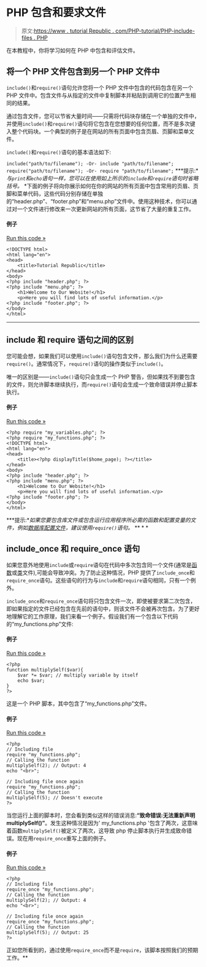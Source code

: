 # PHP 包含和要求文件

> 原文:[https://www . tutorial Republic . com/PHP-tutorial/PHP-include-files . PHP](https://www.tutorialrepublic.com/php-tutorial/php-include-files.php)

在本教程中，你将学习如何在 PHP 中包含和评估文件。

## 将一个 PHP 文件包含到另一个 PHP 文件中

`include()`和`require()`语句允许您将一个 PHP 文件中包含的代码包含在另一个 PHP 文件中。包含文件与从指定的文件中复制脚本并粘贴到调用它的位置产生相同的结果。

通过包含文件，您可以节省大量时间——只需将代码块存储在一个单独的文件中，并使用`include()`和`require()`语句将它包含在您想要的任何位置，而不是多次键入整个代码块。一个典型的例子是在网站的所有页面中包含页眉、页脚和菜单文件。

`include()`和`require()`语句的基本语法如下:

`include("path/to/filename"); -Or- include "path/to/filename";`
`require("path/to/filename"); -Or- require "path/to/filename";` ***提示:**与`print`和`echo`语句一样，您可以在使用如上所示的`include`和`require`语句时省略括号。*  *下面的例子将向你展示如何在你的网站的所有页面中包含常用的页眉、页脚和菜单代码，这些代码分别存储在单独的“header.php”、“footer.php”和“menu.php”文件中。使用这种技术，你可以通过对一个文件进行修改来一次更新网站的所有页面，这节省了大量的重复工作。

#### 例子

[Run this code »](../codelab.php?topic=php&file=include-files "Run this code to view the output")

```
<!DOCTYPE html>
<html lang="en">
<head>
    <title>Tutorial Republic</title>
</head>
<body>
<?php include "header.php"; ?>
<?php include "menu.php"; ?>
    <h1>Welcome to Our Website!</h1>
    <p>Here you will find lots of useful information.</p>
<?php include "footer.php"; ?>
</body>
</html>
```

* * *

## include 和 require 语句之间的区别

您可能会想，如果我们可以使用`include()`语句包含文件，那么我们为什么还需要`require()`。通常情况下，`require()`语句的操作类似于`include()`。

唯一的区别是——`include()`语句只会生成一个 PHP 警告，但如果找不到要包含的文件，则允许脚本继续执行，而`require()`语句会生成一个致命错误并停止脚本执行。

#### 例子

[Run this code »](../codelab.php?topic=php&file=require-files "Run this code to view the output")

```
<?php require "my_variables.php"; ?>
<?php require "my_functions.php"; ?>
<!DOCTYPE html>
<html lang="en">
<head>
    <title><?php displayTitle($home_page); ?></title>
</head>
<body>
<?php include "header.php"; ?>
<?php include "menu.php"; ?>
    <h1>Welcome to Our Website!</h1>
    <p>Here you will find lots of useful information.</p>
<?php include "footer.php"; ?>
</body>
</html>
```

 ***提示:**如果您要包含库文件或包含运行应用程序所必需的函数和配置变量的文件，例如[数据库配置文件](php-mysql-crud-application.php)，建议使用`require()`语句。*  ** * *

## include_once 和 require_once 语句

如果您意外地使用`include`或`require`语句在代码中多次包含同一个文件(通常是[函数](php-functions.php)或[类](php-classes-and-objects.php)文件),可能会导致冲突。为了防止这种情况，PHP 提供了`include_once`和`require_once`语句。这些语句的行为与`include`和`require`语句相同，只有一个例外。

`include_once`和`require_once`语句将只包含文件一次，即使被要求第二次包含，即如果指定的文件已经包含在先前的语句中，则该文件不会被再次包含。为了更好地理解它的工作原理，我们来看一个例子。假设我们有一个包含以下代码的“my_functions.php”文件:

#### 例子

[Run this code »](javascript:void(0); "Disabled")

```
<?php
function multiplySelf($var){
    $var *= $var; // multiply variable by itself
    echo $var;
}
?>
```

这是一个 PHP 脚本，其中包含了“my_functions.php”文件。

#### 例子

[Run this code »](javascript:void(0); "Disabled")

```
<?php
// Including file
require "my_functions.php";
// Calling the function
multiplySelf(2); // Output: 4
echo "<br>";

// Including file once again
require "my_functions.php";
// Calling the function
multiplySelf(5); // Doesn't execute
?>
```

当您运行上面的脚本时，您会看到类似这样的错误消息:**“致命错误:无法重新声明 multiplySelf()”**。发生这种情况是因为' my_functions.php '包含了两次，这意味着函数`multiplySelf()`被定义了两次，这导致 php 停止脚本执行并生成致命错误。现在用`require_once`重写上面的例子。

#### 例子

[Run this code »](../codelab.php?topic=php&file=including-files-only-once "Run this code to view the output")

```
<?php
// Including file
require_once "my_functions.php";
// Calling the function
multiplySelf(2); // Output: 4
echo "<br>";

// Including file once again
require_once "my_functions.php";
// Calling the function
multiplySelf(5); // Output: 25
?>
```

正如您所看到的，通过使用`require_once`而不是`require`，该脚本按照我们的预期工作。**